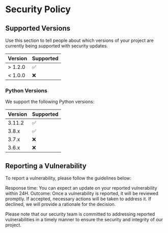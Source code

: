 # Security Policy

## Supported Versions

Use this section to tell people about which versions of your project are
currently being supported with security updates.

| Version | Supported          |
| ------- | ------------------ |
| > 1.2.0 | :white_check_mark: |
| < 1.0.0 | :x:                |

### Python Versions

We support the following Python versions:

| Version | Supported          |
| ------- | ------------------ |
| 3.11.2  | :white_check_mark: |
| 3.8.x   | :white_check_mark: |
| 3.7.x   | :x:                |
| 3.6.x   | :x:                |

## Reporting a Vulnerability

To report a vulnerability, please follow the guidelines below:

Response time: You can expect an update on your reported vulnerability within 24H.
Outcome: Once a vulnerability is reported, it will be reviewed promptly. If accepted, necessary actions will be taken to address it. If declined, we will provide a rationale for the decision.

Please note that our security team is committed to addressing reported vulnerabilities in a timely manner to ensure the security and integrity of our project.